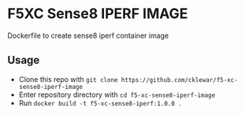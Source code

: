 # F5XC Sense8 IPERF IMAGE

Dockerfile to create sense8 iperf container image

## Usage

- Clone this repo with `git clone https://github.com/cklewar/f5-xc-sense8-iperf-image`
- Enter repository directory with `cd f5-xc-sense8-iperf-image`
- Run `docker build -t f5-xc-sense8-iperf:1.0.0 .`
